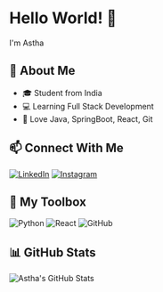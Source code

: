 # Hello World! 👋  
I'm Astha 
## 🌟 About Me
- 🎓 Student from India
- 💻 Learning Full Stack Development
- 🌈 Love Java, SpringBoot, React, Git

## 📫 Connect With Me
[![LinkedIn](https://img.shields.io/badge/LinkedIn-blue?logo=linkedin)](https://www.linkedin.com/in/astha-bharti)
[![Instagram](https://img.shields.io/badge/Instagram-purple?logo=instagram)](https://instagram.com/astha.rya_)

## 🧰 My Toolbox
![Python](https://img.shields.io/badge/-Python-05122A?style=flat&logo=python)
![React](https://img.shields.io/badge/-React-05122A?style=flat&logo=react)
![GitHub](https://img.shields.io/badge/-GitHub-05122A?style=flat&logo=github)

## 📊 GitHub Stats
![Astha's GitHub Stats](https://github-readme-stats.vercel.app/api?username=yourusername&show_icons=true&theme=tokyonight)
